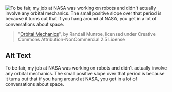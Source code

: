 ![To be fair, my job at NASA was working on robots and didn't actually involve any orbital mechanics. The small positive slope over that period is because it turns out that if you hang around at NASA, you get in a lot of conversations about space.](https://imgs.xkcd.com/comics/orbital_mechanics.png)
> "[Orbital Mechanics](https://xkcd.com/1356/)", by Randall Munroe, licensed under Creative Commons Attribution-NonCommercial 2.5 License

## Alt Text
To be fair, my job at NASA was working on robots and didn't actually involve any orbital mechanics. The small positive slope over that period is because it turns out that if you hang around at NASA, you get in a lot of conversations about space.
